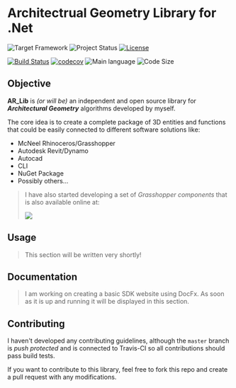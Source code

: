 # Architectrual Geometry Library for .Net

![Target Framework](https://img.shields.io/badge/Target%20Framework-.Net%20Standard-blueviolet.svg)
![Project Status](https://img.shields.io/badge/Status-Under%20Development-red.svg)
[![License](https://img.shields.io/github/license/AlanRynne/AR_Lib.svg)](https://github.com/AlanRynne/AR_Lib/blob/master/LICENSE)

[![Build Status](https://travis-ci.com/AlanRynne/AR_Lib.svg?branch=master)](https://travis-ci.com/AlanRynne/AR_Lib)
[![codecov](https://codecov.io/gh/AlanRynne/AR_Lib/branch/master/graph/badge.svg)](https://codecov.io/gh/TechnionYP5777/project-name)
![Main language](https://img.shields.io/github/languages/top/AlanRynne/AR_Lib.svg)
![Code Size](https://img.shields.io/github/languages/code-size/AlanRynne/AR_Lib.svg)

## Objective

**AR_Lib** is _(or will be)_ an independent and open source library for **_Architectural Geometry_** algorithms developed by myself.

The core idea is to create a complete package of 3D entities and functions that could be easily connected to different software solutions like:

- McNeel Rhinoceros/Grasshopper
- Autodesk Revit/Dynamo
- Autocad
- CLI
- NuGet Package
- Possibly others...

> I have also started developing a set of _Grasshopper components_ that is also available online at:
>
> [![](https://img.shields.io/badge/Child%20Project-Rhino%2FGrasshopper-green.svg)](https://github.com/AlanRynne/AR_Grasshopper)

## Usage

> This section will be written very shortly!

## Documentation

> I am working on creating a basic SDK website using DocFx. As soon as it is up and running it will be displayed in this section.

## Contributing

I haven't developed any contributing guidelines, although the `master` branch is _push protected_ and is connected to Travis-CI so all contributions should pass build tests.

If you want to contribute to this library, feel free to fork this repo and create a pull request with any modifications.
